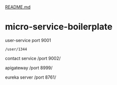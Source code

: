[README.md](https://github.com/minto5z/micro-service-boilerplate/files/7046699/README.md)
# micro-service-boilerplate

user-service
	port 9001

	/user/1344

contact service
	/port 9002/


apigateway
	/port 8999/


eureka server 
       /port 8761/

